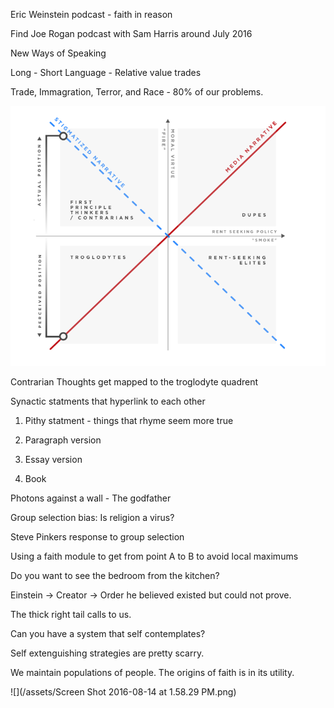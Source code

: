 Eric Weinstein podcast - faith in reason

Find Joe Rogan podcast with Sam Harris around July 2016

New Ways of Speaking

Long - Short Language - Relative value trades

Trade, Immagration, Terror, and Race - 80% of our problems.

![](/assets/Artboard.png)

Contrarian Thoughts get mapped to the troglodyte quadrent

Synactic statments that hyperlink to each other

1. Pithy statment - things that rhyme seem more true

2. Paragraph version
3. Essay version
4. Book

Photons against a wall - The godfather


Group selection bias:  Is religion a virus?

Steve Pinkers response to group selection

Using a faith module to get from point A to B to avoid local maximums



Do you want to see the bedroom from the kitchen?

Einstein -&gt; Creator -&gt; Order he believed existed but could not prove.

The thick right tail calls to us.

Can you have a system that self contemplates?

Self extenguishing strategies are pretty scarry.

We maintain populations of people.  The origins of faith is in its utility.













![](/assets/Screen Shot 2016-08-14 at 1.58.29 PM.png)

